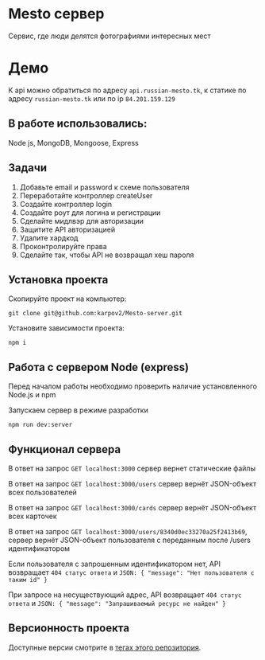 # Mesto сервер
Cервис, где люди делятся фотографиями интересных мест

# Демо
К api можно обратиться по адресу `api.russian-mesto.tk`, к статике по адресу `russian-mesto.tk` или по ip `84.201.159.129`

## В работе использовались:
Node js, MongoDB, Mongoose, Express

## Задачи
1. Добавьте email и password к схеме пользователя
2. Переработайте контроллер createUser
3. Создайте контроллер login
4. Создайте роут для логина и регистрации
5. Сделайте мидлвэр для авторизации
6. Защитите API авторизацией
7. Удалите хардкод
8. Проконтролируйте права
9. Сделайте так, чтобы API не возвращал хеш пароля

## Установка проекта

Скопируйте проект на компьютер:

```
git clone git@github.com:karpov2/Mesto-server.git
```

Установите зависимости проекта:

```
npm i
```

## Работа с сервером Node (express)

Перед началом работы необходимо проверить наличие установленного Node.js и npm

Запускаем сервер в режиме разработки

```
npm run dev:server
```

## Функционал сервера

В ответ на запрос `GET localhost:3000` сервер вернет статические файлы

В ответ на запрос `GET localhost:3000/users` сервер вернёт JSON-объект всех пользователей

В ответ на запрос `GET localhost:3000/cards` сервер вернёт JSON-объект всех карточек

В ответ на запрос `GET localhost:3000/users/8340d0ec33270a25f2413b69`, сервер вернёт JSON-объект пользователя с переданным после /users идентификатором

Если пользователя с запрошенным идентификатором нет, API возвращает `404 статус ответа` и `JSON: { "message": "Нет пользователя с таким id" }`

При запросе на несуществующий адрес, API возвращает `404 статус ответа` и `JSON: { "message": "Запрашиваемый ресурс не найден" }`

## Версионность проекта

Доступные версии смотрите в [тегах этого репозитория](https://github.com/karpov2/Mesto/tags).
